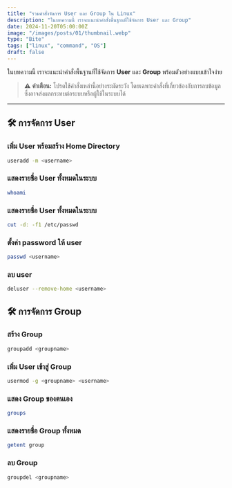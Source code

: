 ```yaml
---
title: "รวมคำสั่งจัดการ User และ Group ใน Linux"
description: "ในบทความนี้ เราจะแนะนำคำสั่งพื้นฐานที่ใช้จัดการ User และ Group"
date: 2024-11-20T05:00:00Z
image: "/images/posts/01/thumbnail.webp"
type: "Bite"
tags: ["linux", "command", "OS"]
draft: false
---
```


ในบทความนี้ เราจะแนะนำคำสั่งพื้นฐานที่ใช้จัดการ **User** และ **Group** พร้อมตัวอย่างแบบเข้าใจง่าย

> ⚠️ **คำเตือน:** โปรดใช้คำสั่งเหล่านี้อย่างระมัดระวัง โดยเฉพาะคำสั่งที่เกี่ยวข้องกับการลบข้อมูล ซึ่งอาจส่งผลกระทบต่อระบบหรือผู้ใช้ในระบบได้

---

## 🛠️ การจัดการ User

### เพิ่ม User พร้อมสร้าง Home Directory

```bash
useradd -m <username>
```

### แสดงรายชื่อ User ทั้งหมดในระบบ

```bash
whoami
```

### แสดงรายชื่อ User ทั้งหมดในระบบ

```bash
cut -d: -f1 /etc/passwd
```

### ตั้งค่า password ให้ user

```bash
passwd <username>
```

### ลบ user

```bash
deluser --remove-home <username>
```

## 🛠️ การจัดการ Group

### สร้าง Group

```bash
groupadd <groupname>
```

### เพิ่ม User เข้าสู่ Group

```bash
usermod -g <groupname> <username>
```

### แสดง Group ของตนเอง

```bash
groups
```

### แสดงรายชื่อ Group ทั้งหมด

```bash
getent group
```

### ลบ Group

```bash
groupdel <groupname>
```
